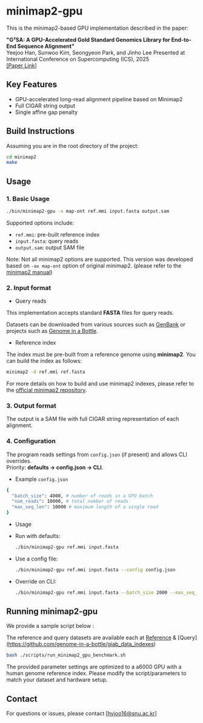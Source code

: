 # minimap2-gpu

This is the minimap2-based GPU implementation described in the paper:

**"G³SA: A GPU-Accelerated Gold Standard Genomics Library for End-to-End Sequence Alignment"**  
Yeejoo Han, Sunwoo Kim, Seongyeon Park, and Jinho Lee
Presented at International Conference on Supercomputing (ICS), 2025  
[[Paper Link]](https://dl.acm.org/doi/10.1145/3721145.3729516)


## Key Features

* GPU-accelerated long-read alignment pipeline based on Minimap2
* Full CIGAR string output
* Single affine gap penalty 

## Build Instructions

Assuming you are in the root directory of the project:

```bash
cd minimap2
make
```

## Usage

### 1. Basic Usage

```bash
./bin/minimap2-gpu -x map-ont ref.mmi input.fasta output.sam
```

Supported options include:

* `ref.mmi`: pre-built reference index
* `input.fasta`: query reads
* `output.sam`: output SAM file

Note: Not all minimap2 options are supported. This version was developed based on `-ax map-ont` option of original minimap2. (please refer to the [minimap2 manual](https://github.com/lh3/minimap2))

### 2. Input format

* Query reads

This implementation accepts standard **FASTA** files for query reads.

Datasets can be downloaded from various sources such as [GenBank](https://www.ncbi.nlm.nih.gov/genbank/) or projects such as [Genome in a Bottle](https://www.nist.gov/programs-projects/genome-bottle). 

* Reference index
  
The index must be pre-built from a reference genome using **minimap2**. You can build the index as follows:

```bash
minimap2 -d ref.mmi ref.fasta
```

For more details on how to build and use minimap2 indexes, please refer to the [official minimap2 repository](https://github.com/lh3/minimap2).


### 3. Output format
The output is a SAM file with full CIGAR string representation of each alignment.

### 4. Configuration
The program reads settings from `config.json` (if present) and allows CLI overrides.  
Priority: **defaults → config.json → CLI**.

* Example `config.json`
```bash
{
  "batch_size": 4000, # number of reads in a GPU batch
  "num_reads": 10000, # total number of reads
  "max_seq_len": 10000 # maximum length of a single read
}
```

* Usage
- Run with defaults:  
  ```bash
  ./bin/minimap2-gpu ref.mmi input.fasta 
  ```
- Use a config file:  
  ```bash
  ./bin/minimap2-gpu ref.mmi input.fasta --config config.json
  ```
- Override on CLI:  
  ```bash
  ./bin/minimap2-gpu ref.mmi input.fasta --batch_size 2000 --max_seq_len=5000
  ```

## Running minimap2-gpu

We provide a sample script below : 

The reference and query datasets are available each at [Reference](https://www.ncbi.nlm.nih.gov/datasets/genome/GCF_000001405.39/) & [Query] (https://github.com/genome-in-a-bottle/giab_data_indexes)

```bash
bash ./scripts/run_minimap2_gpu_benchmark.sh
```
The provided parameter settings are optimized to a a6000 GPU with a human genome reference index.
Please modify the script/parameters to match your dataset and hardware setup.

## Contact

For questions or issues, please contact \[[hyjoo16@snu.ac.kr](mailto:hyjoo16@snu.ac.kr)]


